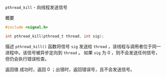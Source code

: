 `pthread_kill` - 向线程发送信号

概要
```c
#include <signal.h>

int pthread_kill(pthread_t thread, int sig);
```

描述
`pthread_kill()` 函数将信号 `sig` 发送给 `thread` ，该线程与调用者位于同一进程中。该信号被异步定向到 `thread` 。
如果 `sig` 为 0 ，则不会发送任何信号，但仍会执行错误检查。

返回值
成功时，返回 0 ；出错时，返回错误号，且不会发送信号。

